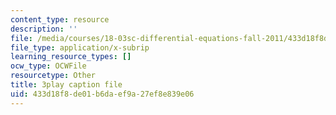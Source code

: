 ```yaml
---
content_type: resource
description: ''
file: /media/courses/18-03sc-differential-equations-fall-2011/433d18f8de01b6daef9a27ef8e839e06_LbKKzMag5Rc.srt
file_type: application/x-subrip
learning_resource_types: []
ocw_type: OCWFile
resourcetype: Other
title: 3play caption file
uid: 433d18f8-de01-b6da-ef9a-27ef8e839e06
---
```

